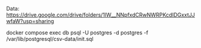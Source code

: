 Data: https://drive.google.com/drive/folders/1lW__NNpfxdCRwNWRPKcdIDGxxtJJwfaW?usp=sharing


docker compose exec db psql -U postgres -d postgres -f /var/lib/postgresql/csv-data/init.sql 

